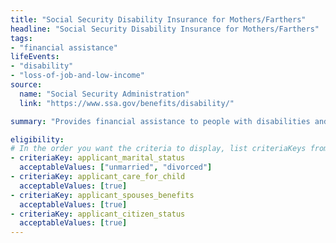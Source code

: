 ```yaml
---
title: "Social Security Disability Insurance for Mothers/Farthers"
headline: "Social Security Disability Insurance for Mothers/Farthers"
tags: 
- "financial assistance"
lifeEvents: 
- "disability"
- "loss-of-job-and-low-income"
source:
  name: "Social Security Administration"
  link: "https://www.ssa.gov/benefits/disability/"

summary: "Provides financial assistance to people with disabilities and their family members."

eligibility:
# In the order you want the criteria to display, list criteriaKeys from the csv here, each followed by a comma-separated list of which values indicate eligibility for that criteria. Wrap individual values in quotes if they have inner commas.
- criteriaKey: applicant_marital_status
  acceptableValues: ["unmarried", "divorced"]
- criteriaKey: applicant_care_for_child
  acceptableValues: [true]
- criteriaKey: applicant_spouses_benefits
  acceptableValues: [true]
- criteriaKey: applicant_citizen_status
  acceptableValues: [true]  
---
```

